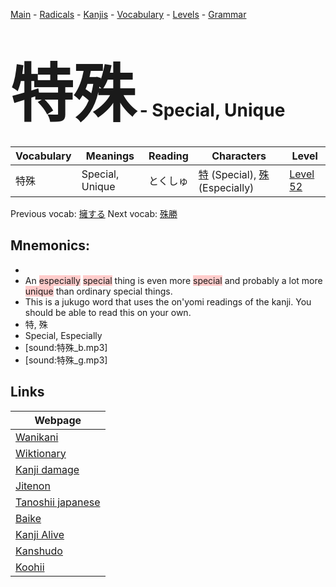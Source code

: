 <style> bigfont {font-size: 100px}</style>
[Main](../README.md) -
[Radicals](../radicals.md) -
[Kanjis](../kanjis.md) -
[Vocabulary](../vocabulary.md) -
[Levels](../levels.md) -
[Grammar](../grammar.md)
# <bigfont> 特殊</bigfont> - Special, Unique 

| Vocabulary | Meanings | Reading | Characters | Level |
| --- | --- | --- | --- | --- |
| 特殊 | Special, Unique | とくしゅ |  [特](../kanjis/特.md) (Special), [殊](../kanjis/殊.md) (Especially) | [Level 52](../levels/wk_level52.md) |

Previous vocab: [擁する](擁する.md) Next vocab: [殊勝](殊勝.md) 

## Mnemonics:

* 
* An <span style="background-color:#ffcccb"> especially</span> <span style="background-color:#ffcccb"> special</span> thing is even more <span style="background-color:#ffcccb"> special</span> and probably a lot more <span style="background-color:#ffcccb"> unique</span> than ordinary special things.
* This is a jukugo word that uses the on'yomi readings of the kanji. You should be able to read this on your own.
* 特, 殊
* Special, Especially
* [sound:特殊_b.mp3]
* [sound:特殊_g.mp3]


## Links 

| Webpage |
| --- |
| [Wanikani          ](https://www.wanikani.com/kanji/特殊) |
| [Wiktionary        ](https://en.wiktionary.org/wiki/特殊) |
| [Kanji damage      ](http://www.kanjidamage.com/kanji/search?utf8=✓&q=特殊) |
| [Jitenon           ](https://jitenon.com/kanji/特殊) |
| [Tanoshii japanese ](https://www.tanoshiijapanese.com/dictionary/kanji.cfm?k=特殊) |
| [Baike             ](https://baike.baidu.com/item/特殊) |
| [Kanji Alive       ](https://app.kanjialive.com/特殊) |
| [Kanshudo          ](https://www.kanshudo.com/searchmn?q=特殊) |
| [Koohii            ](https://kanji.koohii.com/study/kanji/特殊) |
